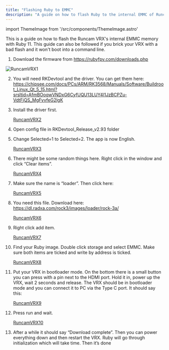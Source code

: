 ```yaml
---
title: "Flashing Ruby to EMMC"
description: "A guide on how to flash Ruby to the internal EMMC of Runcam VRX."
---
```


import ThemeImage from '/src/components/ThemeImage.astro'

This is a guide on how to flash the Runcam VRX's internal EMMC memory with Ruby 11. This guide can also be followed if you brick your VRX with a bad flash and it won't boot into a command line.

1. Download the firmware from https://rubyfpv.com/downloads.php

![RuncamVRX1](https://raw.githubusercontent.com/OpenIPC/docs/refs/heads/main/src/assets/images/RuncamVRX1.jpg)


2. You will need RKDevtool and the driver. You can get them here: https://chipsee.com/docs/PCs/ARM/RK3568/Manuals/Software/Buildroot_Linux_Qt_5_15.html?srsltid=AfmBOoqwVNDxG6CyfUQU13LUY4l1JzBCPZu-VdtFjQS_MgFvvfeG2lgK

3. Install the driver first.

   [RuncamVRX2](https://raw.githubusercontent.com/OpenIPC/docs/refs/heads/main/src/assets/images/RuncamVRX2.jpg)

4. Open config file in RKDevtool_Release_v2.93 folder

5. Change Selected=1 to Selected=2. The app is now English.

   [RuncamVRX3](https://raw.githubusercontent.com/OpenIPC/docs/refs/heads/main/src/assets/images/RuncamVRX3.jpg)

6. There might be some random things here. Right click in the window and click “Clear items”.

   [RuncamVRX4](https://raw.githubusercontent.com/OpenIPC/docs/refs/heads/main/src/assets/images/RuncamVRX4.jpg)

7. Make sure the name is “loader”. Then click here:

   [RuncamVRX5](https://raw.githubusercontent.com/OpenIPC/docs/refs/heads/main/src/assets/images/RuncamVRX5.jpg)

8. You need this file. Download here: https://dl.radxa.com/rock3/images/loader/rock-3a/
   
    [RuncamVRX6](https://raw.githubusercontent.com/OpenIPC/docs/refs/heads/main/src/assets/images/RuncamVRX6.jpg)

9. Right click add item.

     [RuncamVRX7](https://raw.githubusercontent.com/OpenIPC/docs/refs/heads/main/src/assets/images/RuncamVRX7.jpg)

10. Find your Ruby image. Double click storage and select EMMC. Make sure both items are ticked and write by address is ticked.

    [RuncamVRX8](https://raw.githubusercontent.com/OpenIPC/docs/refs/heads/main/src/assets/images/RuncamVRX8.jpg)

11. Put your VRX in bootloader mode. On the bottom there is a small button you can press with a pin next to the HDMI port. Hold it in, power up the VRX, wait 2 seconds and release. The VRX should be in bootloader mode and you can connect it to PC via the Type C port. It should say this:

    [RuncamVRX9](https://raw.githubusercontent.com/OpenIPC/docs/refs/heads/main/src/assets/images/RuncamVRX9.jpg)

12. Press run and wait.

    [RuncamVRX10](https://raw.githubusercontent.com/OpenIPC/docs/refs/heads/main/src/assets/images/RuncamVRX10.jpg)

14. After a while it should say “Download complete”. Then you can power everything down and then restart the VRX. Ruby will go through initialization which will take time. Then it’s done

   
